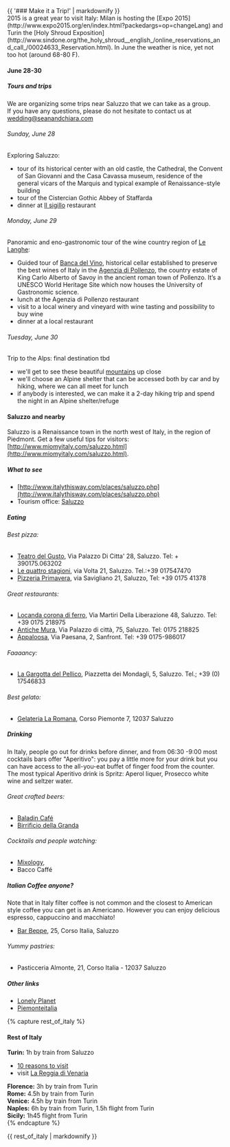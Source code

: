 <div class="heading">
<div class="text_line left"></div>
{{ '### Make it a Trip!' | markdownify }}
<div class="text_line right"></div>
</div>
  2015 is a great year to visit Italy: Milan is hosting the [Expo 2015](http://www.expo2015.org/en/index.html?packedargs=op=changeLang) and Turin the [Holy Shroud Exposition](http://www.sindone.org/the_holy_shroud__english_/online_reservations_and_call_/00024633_Reservation.html). In June the weather is nice, yet not too hot (around 68-80 F).

#### June 28-30

##### Tours and trips
  
  We are organizing some trips near Saluzzo that we can take as a group.  
If you have any questions, please do not hesitate to contact us at [wedding@seanandchiara.com](mailto:wedding@seanandchiara.com)

###### Sunday, June 28 
  Exploring Saluzzo:
  
 * tour of its historical center with an old castle, the Cathedral, the Convent of San Giovanni and the Casa Cavassa museum, residence of the general vicars of the Marquis and typical example of Renaissance-style building
 * tour of the Cistercian Gothic Abbey of Staffarda 
 * dinner at [Il sigillo](http://www.tripadvisor.it/Restaurant_Review-g2292144-d2274805-Reviews-Ristorante_Il_Sigillo-Staffarda_Province_of_Cuneo_Piedmont.html) restaurant

###### Monday, June 29
  Panoramic and eno-gastronomic tour of the wine country region of [Le Langhe](http://www.langheroero.it/index.jsp?idProgetto=2):  
  
 * Guided tour of [Banca del Vino](http://www.bancadelvino.it/welcome_eng.lasso), historical cellar established to preserve the best wines of Italy in the [Agenzia di Pollenzo](http://www.residenzereali.it/index.php/en/residenze-reali-del-piemonte/tenuta-reale-di-pollenzo), the country estate of King Carlo Alberto of Savoy in the ancient roman town of Pollenzo. It’s a UNESCO World Heritage Site which now houses the University of Gastronomic science. 
 * lunch at the Agenzia di Pollenzo restaurant
 * visit to a local winery and vineyard with wine tasting and possibility to buy wine
 * dinner at a local restaurant

###### Tuesday, June 30 
  Trip to the Alps: final destination tbd  
  
  * we'll get to see these beautiful [mountains](http://en.cuneo360.it/itinerari) up close 
  * we'll choose an Alpine shelter that can be accessed both by car and by hiking, where we can all meet for lunch
 * if anybody is interested, we can make it a 2-day hiking trip and spend the night in an Alpine shelter/refuge
 

#### Saluzzo and nearby
  Saluzzo is a Renaissance town in the north west of Italy, in the region of Piedmont. Get a few useful tips for visitors: [http://www.miomyitaly.com/saluzzo.html](http://www.miomyitaly.com/saluzzo.html).
  
##### What to see
 * [http://www.italythisway.com/places/saluzzo.php](http://www.italythisway.com/places/saluzzo.php)  
 * Tourism office: [Saluzzo](http://www.saluzzoturistica.it/itinerari_scheda.php?id=425)

##### Eating

###### Best pizza:

 * [Teatro del Gusto](http://www.tripadvisor.it/ShowUserReviews-g194893-d3398888-r233673374-Teatro_Del_Gusto-Saluzzo_Province_of_Cuneo_Piedmont.html), Via Palazzo Di Citta' 28, Saluzzo. Tel: + 390175.063202  
 * [Le quattro stagioni](http://www.saluzzoturistica.it/ospitalita_scheda.php?id=487), via Volta 21, Saluzzo. Tel.:+39 017547470
 * [Pizzeria Primavera](https://www.facebook.com/pages/Pizzeria-trattoria-Primavera/136996156433557?sk=info&tab=overview), via Savigliano 21, Saluzzo, Tel: +39 0175 41378
 
###### Great restaurants:  
 * [Locanda corona di ferro](http://www.coronadiferro.it/), Via Martiri Della Liberazione 48, Saluzzo. Tel: +39 0175 218975
 * [Antiche Mura](http://www.antichemuraristorante.it/), Via Palazzo di città, 75, Saluzzo. Tel: 0175 218825  
 * [Appaloosa](http://www.ristorante-appaloosa.it/appaloosa-menu-e.htm), Via Paesana, 2, Sanfront. Tel: +39 0175-986017
 
###### Faaaancy:   
 * [La Gargotta del Pellico](http://www.tripadvisor.it/Restaurant_Review-g194893-d2248462-Reviews-La_Gargotta_del_Pellico-Saluzzo_Province_of_Cuneo_Piedmont.html), Piazzetta dei Mondagli, 5, Saluzzo. Tel.; +39 (0) 17546833   
 
###### Best gelato:  

 * [Gelateria La Romana](http://www.gelateriaromana.com/23-ice-cream-shop-saluzzo.php), Corso Piemonte 7, 12037 Saluzzo



##### Drinking
  In Italy, people go out for drinks before dinner, and from 06:30 -9:00 most cocktails bars offer "Aperitivo": you pay a little more for your drink but you can have access to the all-you-eat buffet of finger food from the counter.  
The most typical Aperitivo drink is Spritz: Aperol liquer, Prosecco white wine and seltzer water. 

###### Great crafted beers: 

 * [Baladin Café](http://www.baladin.it/en/our-places/baladin-cafe-saluzzo)
 * [Birrificio della Granda](http://www.tripadvisor.com/Restaurant_Review-g194893-d3493819-Reviews-Birrificio_della_Granda-Saluzzo_Province_of_Cuneo_Piedmont.html)
 
###### Cocktails and people watching: 

 * [Mixology](https://www.facebook.com/pages/Mixology-Everytime-Bar/187272094693182),
 * Bacco Caffé


##### Italian Coffee anyone?
  Note that in Italy filter coffee is not common and the closest to American style coffee you can get is an Americano. However you can enjoy delicious espresso, cappuccino and macchiato!  
  
 * [Bar Beppe](http://www.saluzzoturistica.it/ospitalita_scheda.php?id=2127), 25, Corso Italia, Saluzzo  
 
###### Yummy pastries:  

 * Pasticceria Almonte, 21, Corso Italia - 12037 Saluzzo  

##### Other links
 * [Lonely Planet](http://www.lonelyplanet.com/italy/liguria-piedmont-and-valle-daosta/saluzzo/things-to-do)
 * [Piemonteitalia](http://www.piemonteitalia.eu/en/comuni/dettaglio/21/cuneo/saluzzo.html)

{% capture rest_of_italy %}
#### Rest of Italy
**Turin:** 1h by train from Saluzzo

 * [10 reasons to visit](http://slowitaly.yourguidetoitaly.com/2013/11/10-reasons-why-turin-should-be-on-your-italy-bucket-list/)
 * visit [La Reggia di Venaria](http://www.lavenaria.it/web/index.php)  
 
**Florence:** 3h by train from Turin  
**Rome:** 4.5h by train from Turin  
**Venice:** 4.5h by train from Turin  
**Naples:** 6h by train from Turin, 1.5h flight from Turin  
**Sicily:** 1h45 flight from Turin  
{% endcapture %}

<div id="rest_of_italy">
{{ rest_of_italy | markdownify }}
</div>
